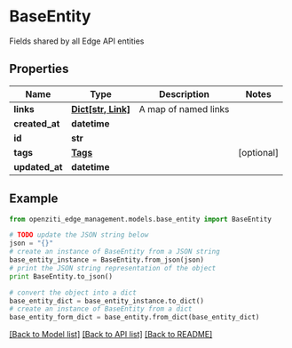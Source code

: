 # BaseEntity

Fields shared by all Edge API entities

## Properties
Name | Type | Description | Notes
------------ | ------------- | ------------- | -------------
**links** | [**Dict[str, Link]**](Link.md) | A map of named links | 
**created_at** | **datetime** |  | 
**id** | **str** |  | 
**tags** | [**Tags**](Tags.md) |  | [optional] 
**updated_at** | **datetime** |  | 

## Example

```python
from openziti_edge_management.models.base_entity import BaseEntity

# TODO update the JSON string below
json = "{}"
# create an instance of BaseEntity from a JSON string
base_entity_instance = BaseEntity.from_json(json)
# print the JSON string representation of the object
print BaseEntity.to_json()

# convert the object into a dict
base_entity_dict = base_entity_instance.to_dict()
# create an instance of BaseEntity from a dict
base_entity_form_dict = base_entity.from_dict(base_entity_dict)
```
[[Back to Model list]](../README.md#documentation-for-models) [[Back to API list]](../README.md#documentation-for-api-endpoints) [[Back to README]](../README.md)


